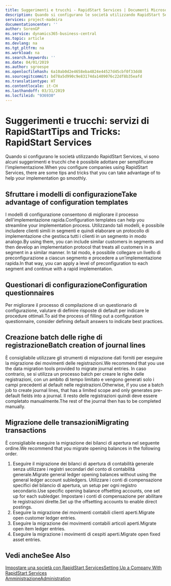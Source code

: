 ```yaml
---
title: Suggerimenti e trucchi - RapidStart Services | Documenti Microsoft
description: Quando si configurano le società utilizzando RapidStart Services, vi sono alcuni suggerimenti e trucchi che è possibile adottare per semplificare l'implementazione.
services: project-madeira
documentationcenter: ''
author: SorenGP
ms.service: dynamics365-business-central
ms.topic: article
ms.devlang: na
ms.tgt_pltfrm: na
ms.workload: na
ms.search.keywords: ''
ms.date: 04/01/2019
ms.author: sgroespe
ms.openlocfilehash: 6a10ab0d2e4658eba4824e44527d45cbf0f33dd8
ms.sourcegitcommit: bd78a5d990c9e83174da1409076c22df8b35eafd
ms.translationtype: HT
ms.contentlocale: it-CH
ms.lasthandoff: 03/31/2019
ms.locfileid: "936930"
---
```

# <a name="tips-and-tricks-rapidstart-services"></a><span data-ttu-id="9873d-103">Suggerimenti e trucchi: servizi di RapidStart</span><span class="sxs-lookup"><span data-stu-id="9873d-103">Tips and Tricks: RapidStart Services</span></span>
<span data-ttu-id="9873d-104">Quando si configurano le società utilizzando RapidStart Services, vi sono alcuni suggerimenti e trucchi che è possibile adottare per semplificare l'implementazione.</span><span class="sxs-lookup"><span data-stu-id="9873d-104">When you configure companies using RapidStart Services, there are some tips and tricks that you can take advantage of to help your implementation go smoothly.</span></span>  

## <a name="take-advantage-of-configuration-templates"></a><span data-ttu-id="9873d-105">Sfruttare i modelli di configurazione</span><span class="sxs-lookup"><span data-stu-id="9873d-105">Take advantage of configuration templates</span></span>  
<span data-ttu-id="9873d-106">I modelli di configurazione consentono di migliorare il processo dell'implementazione rapida.</span><span class="sxs-lookup"><span data-stu-id="9873d-106">Configuration templates can help you streamline your implementation process.</span></span> <span data-ttu-id="9873d-107">Utilizzando tali modelli, è possibile includere clienti simili in segmenti e quindi elaborare un protocollo di implementazione che gestisca tutti i clienti in un segmento in modo analogo.</span><span class="sxs-lookup"><span data-stu-id="9873d-107">By using them, you can include similar customers in segments and then develop an implementation protocol that treats all customers in a segment in a similar manner.</span></span> <span data-ttu-id="9873d-108">In tal modo, è possibile collegare un livello di preconfigurazione a ciascun segmento e procedere a un'implementazione rapida.</span><span class="sxs-lookup"><span data-stu-id="9873d-108">In that way, you can apply a level of preconfiguration to each segment and continue with a rapid implementation.</span></span>  

## <a name="configuration-questionnaires"></a><span data-ttu-id="9873d-109">Questionari di configurazione</span><span class="sxs-lookup"><span data-stu-id="9873d-109">Configuration questionnaires</span></span>  
<span data-ttu-id="9873d-110">Per migliorare il processo di compilazione di un questionario di configurazione, valutare di definire risposte di default per indicare le procedure ottimali.</span><span class="sxs-lookup"><span data-stu-id="9873d-110">To aid the process of filling out a configuration questionnaire, consider defining default answers to indicate best practices.</span></span>  

## <a name="batch-creation-of-journal-lines"></a><span data-ttu-id="9873d-111">Creazione batch delle righe di registrazione</span><span class="sxs-lookup"><span data-stu-id="9873d-111">Batch creation of journal lines</span></span>  
<span data-ttu-id="9873d-112">È consigliabile utilizzare gli strumenti di migrazione dati forniti per eseguire la migrazione dei movimenti delle registrazioni.</span><span class="sxs-lookup"><span data-stu-id="9873d-112">We recommend that you use the data migration tools provided to migrate journal entries.</span></span> <span data-ttu-id="9873d-113">In caso contrario, se si utilizza un processo batch per creare le righe delle registrazioni, con un ambito di tempo limitato e vengono generati solo i campi precedenti al default nelle registrazioni.</span><span class="sxs-lookup"><span data-stu-id="9873d-113">Otherwise, if you use a batch job to create journal lines, that has a limited scope and only generates pre-default fields into a journal.</span></span> <span data-ttu-id="9873d-114">Il resto delle registrazioni quindi deve essere completato manualmente.</span><span class="sxs-lookup"><span data-stu-id="9873d-114">The rest of the journal then has to be completed manually.</span></span>  

## <a name="migrating-transactions"></a><span data-ttu-id="9873d-115">Migrazione delle transazioni</span><span class="sxs-lookup"><span data-stu-id="9873d-115">Migrating transactions</span></span>  
<span data-ttu-id="9873d-116">È consigliabile eseguire la migrazione dei bilanci di apertura nel seguente ordine.</span><span class="sxs-lookup"><span data-stu-id="9873d-116">We recommend that you migrate opening balances in the following order.</span></span>  

1.  <span data-ttu-id="9873d-117">Eseguire il migrazione dei bilanci di apertura di contabilità generale senza utilizzare i registri secondari del conto di contabilità generale.</span><span class="sxs-lookup"><span data-stu-id="9873d-117">Migrate general ledger opening balances without using the general ledger account subledgers.</span></span> <span data-ttu-id="9873d-118">Utilizzare i conti di compensazione specifici del bilancio di apertura, un setup per ogni registro secondario.</span><span class="sxs-lookup"><span data-stu-id="9873d-118">Use specific opening balance offsetting accounts, one set up for each subledger.</span></span> <span data-ttu-id="9873d-119">Impostare i conti di compensazione per abilitare le registrazioni dirette.</span><span class="sxs-lookup"><span data-stu-id="9873d-119">Set up the offsetting accounts to enable direct postings.</span></span>  
2.  <span data-ttu-id="9873d-120">Eseguire la migrazione dei movimenti contabili clienti aperti.</span><span class="sxs-lookup"><span data-stu-id="9873d-120">Migrate open customer ledger entries.</span></span>  
3.  <span data-ttu-id="9873d-121">Eseguire la migrazione dei movimenti contabili articoli aperti.</span><span class="sxs-lookup"><span data-stu-id="9873d-121">Migrate open item ledger entries.</span></span>  
4.  <span data-ttu-id="9873d-122">Eseguire la migrazione i movimenti di cespiti aperti.</span><span class="sxs-lookup"><span data-stu-id="9873d-122">Migrate open fixed asset entries.</span></span>  

## <a name="see-also"></a><span data-ttu-id="9873d-123">Vedi anche</span><span class="sxs-lookup"><span data-stu-id="9873d-123">See Also</span></span>  
[<span data-ttu-id="9873d-124">Impostare una società con RapidStart Services</span><span class="sxs-lookup"><span data-stu-id="9873d-124">Setting Up a Company With RapidStart Services</span></span>](admin-set-up-a-company-with-rapidstart.md)  
[<span data-ttu-id="9873d-125">Amministrazione</span><span class="sxs-lookup"><span data-stu-id="9873d-125">Administration</span></span>](admin-setup-and-administration.md)
